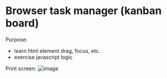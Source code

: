 # Browser task manager (kanban board)

Purpose:
- learn html element drag, focus, etc.
- exercise javascript logic

Print screen:
![image](https://user-images.githubusercontent.com/108252343/222209735-54432c44-8144-4efd-9b53-57938db38d32.png)
